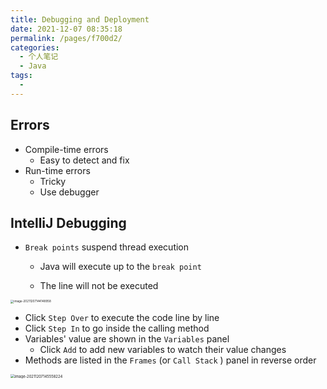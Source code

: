 ```yaml
---
title: Debugging and Deployment
date: 2021-12-07 08:35:18
permalink: /pages/f700d2/
categories:
  - 个人笔记
  - Java
tags:
  - 
---
```




## Errors

-   Compile-time errors
    -   Easy to detect and fix
-   Run-time errors 
    -   Tricky 
    -   Use debugger 



## IntelliJ Debugging

-   ```Break points``` suspend thread execution

    -   Java will execute up to the ```break point```

    -   The line will not be executed

<img src="https://cdn.jsdelivr.net/gh/Sunc4127/image-hosting/202112071441987.png" alt="image-20211207144148958" style="zoom:33%;" />





-   Click ```Step Over``` to execute the code line by line
-   Click ```Step In``` to go inside the calling method
-   Variables' value are shown in the ```Variables``` panel
    -   Click ```Add``` to add new variables to watch their value changes
-   Methods are listed in the ```Frames``` (or ```Call Stack``` ) panel in reverse order  



<img src="https://cdn.jsdelivr.net/gh/Sunc4127/image-hosting/202112071455280.png" alt="image-20211207145558224" style="zoom:42%;" />

